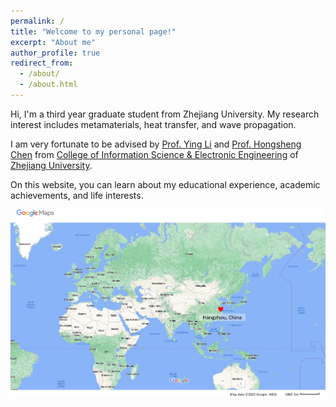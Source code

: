 ```yaml
---
permalink: /
title: "Welcome to my personal page!"
excerpt: "About me"
author_profile: true
redirect_from: 
  - /about/
  - /about.html
---
```


Hi, I'm a third year graduate student from Zhejiang University. My research interest includes metamaterials, heat transfer, and wave propagation. 

I am very fortunate to be advised by [Prof. Ying Li](https://person.zju.edu.cn/en/yingli) and [Prof. Hongsheng Chen](https://person.zju.edu.cn/en/hongshengchen) from [College of Information Science & Electronic Engineering](http://www.isee.zju.edu.cn/iseenglish/main.psp) of [Zhejiang University](https://www.zju.edu.cn/english/).

On this website, you can learn about my educational experience, academic achievements, and life interests. 

![Editing a markdown file for a talk](/images/mapHz.png)
